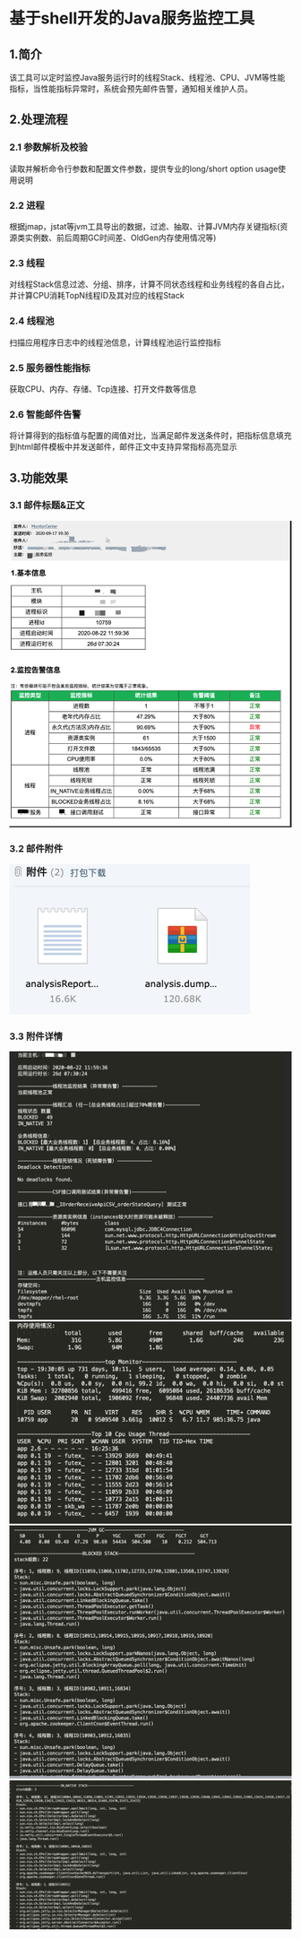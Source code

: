 # 基于shell开发的Java服务监控工具

## 1.简介
该工具可以定时监控Java服务运行时的线程Stack、线程池、CPU、JVM等性能指标，当性能指标异常时，系统会预先邮件告警，通知相关维护人员。

## 2.处理流程
### 2.1 参数解析及校验
读取并解析命令行参数和配置文件参数，提供专业的long/short option usage使用说明
### 2.2 进程
根据jmap，jstat等jvm工具导出的数据，过滤、抽取、计算JVM内存关键指标(资源类实例数、前后周期GC时间差、OldGen内存使用情况等)
### 2.3 线程
对线程Stack信息过滤、分组、排序，计算不同状态线程和业务线程的各自占比，并计算CPU消耗TopN线程ID及其对应的线程Stack
### 2.4 线程池
扫描应用程序日志中的线程池信息，计算线程池运行监控指标
### 2.5 服务器性能指标
获取CPU、内存、存储、Tcp连接、打开文件数等信息
### 2.6 智能邮件告警
将计算得到的指标值与配置的阈值对比，当满足邮件发送条件时，把指标信息填充到html邮件模板中并发送邮件，邮件正文中支持异常指标高亮显示

## 3.功能效果
### 3.1 邮件标题&正文 
![邮件标题&正文](image/mail_content.png)

### 3.2 邮件附件 
![邮件附件](image/mail_attach.png)

### 3.3 附件详情
![附件详情1](image/mail_attach_detail_1.png)
![附件详情2](image/mail_attach_detail_2.png)
![附件详情3](image/mail_attach_detail_3.png)
![附件详情4](image/mail_attach_detail_4.png)


